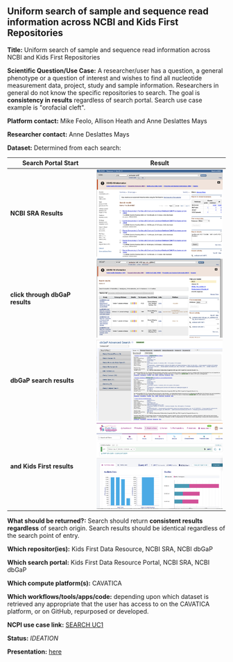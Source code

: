 ## Uniform search of sample and sequence read information across NCBI and Kids First Repositories

**Title:** Uniform search of sample and sequence read information across NCBI and Kids First Repositories

**Scientific Question/Use Case:**  A researcher/user has a question, a general phenotype or a question of interest and wishes to find all nucleotide measurement data, project, study and sample information.   Researchers in general do not know the specific repositories to search.   The goal is **consistency in results** regardless of search portal.   Search use case example is "orofacial cleft".

**Platform contact:**  Mike Feolo, Allison Heath and Anne Deslattes Mays

**Researcher contact:** Anne Deslattes Mays



**Dataset:** Determined from each search:

| **Search Portal Start**  |  **Result** |
|---|---|
| **NCBI SRA Results** | <img src="https://github.com/NIH-NCPI/NCPI_use_case_tracker/blob/main/assets/SRA_orofacial_cleft.png" width=300 align=right> |
| **click through dbGaP results** | <img src="https://github.com/NIH-NCPI/NCPI_use_case_tracker/blob/main/assets/dbGaP%20Orofacial%20Cleft%20route%20from%20SRA.png" width=300 align=right> |
| **dbGaP search results** | <img src="https://github.com/NIH-NCPI/NCPI_use_case_tracker/blob/main/assets/dbGaPAdvancedSearchOrofacialCleft.png" width=300 align=right> |
| **and Kids First results** | <img src="https://github.com/NIH-NCPI/NCPI_use_case_tracker/blob/main/assets/KidsFirstSearchResults.png" width=300 align=right> |


**What should be returned?:** Search should return **consistent results regardless** of search origin.   Search results should be identical regardless of the search point of entry.

**Which repositor(ies):**  Kids First Data Resource, NCBI SRA, NCBI dbGaP

**Which search portal:**  Kids First Data Resource Portal, NCBI SRA, NCBI dbGaP

**Which compute platform(s):** CAVATICA

**Which workflows/tools/apps/code:** depending upon which dataset is retrieved any appropriate that the user has access to on the CAVATICA platform, or on GitHub, repurposed or developed.

**NCPI use case link:** [SEARCH UC1](https://github.com/NIH-NCPI/NCPI_use_case_tracker/issues/19)

**Status:**  *IDEATION*

**Presentation:** [here](https://github.com/NIH-NCPI/NCPI_use_case_tracker/blob/main/assets/NICHD-ODSSandNCBIUniformSearchUseCase.pdf)



